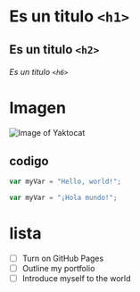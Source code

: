 # Es un titulo `<h1>`
## Es un titulo `<h2>`
###### Es un titulo `<h6>`

# Imagen
![Image of Yaktocat](https://octodex.github.com/images/yaktocat.png)



## codigo
``` javascript
var myVar = "Hello, world!";
```
```javascript
var myVar = "¡Hola mundo!";
```
# lista

- [ ] Turn on GitHub Pages
- [ ] Outline my portfolio
- [ ] Introduce myself to the world
